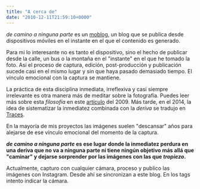 ```yaml
---
title: "A cerca de"
date: "2010-12-11T21:59:10+0000"
---
```

_de camino a ninguna parte_ es un [moblog](http://en.wikipedia.org/wiki/Mobile_blogging), un blog que se
publica desde dispositivos móviles en el instante en el que el contenido es generado.

Para mi lo interesante no es tanto el dispositivo, sino el hecho de publicar desde la calle, un bus o la montaña
en el "instante" en el que he tomado la foto. Así el proceso de captura, edición, post-producción y publicación sucede
casi en el mismo lugar y sin que haya pasado demasiado tiempo. El vínculo emocional con la captura se mantiene.

La práctica de esta disciplina inmediata, irreflexiva y casi siempre irrelevante es otra manera más de meditar sobre la
fotografía. Puedes leer más sobre esta _filosofía_ en
este [artículo](https://fransimo.info/es/blog/2009/01/01/fotografia-intuitiva/) del 2009. Más tarde, en el 2014, la idea
de sistematizar la inmediatez combinada con la _deriva_ se tradujo
en [Traces](https://fransimo.info/es/blog/2014/05/02/traces-2013-12-07-barcelona/).

En la mayoría de mis proyectos las imágenes suelen "descansar" años para alejarse de ese vínculo emocional del momento
de la captura.

**_de camino a ninguna parte_ es ese lugar donde la inmediatez perdura en una deriva que no va a ninguna parte ni tiene
ningún objetivo más allá que "caminar" y dejarse sorprender por las imágenes con las que _tropiezo_.**

Actualmente, capturo con cualquier cámara, proceso y publico las imágenes con Instagram. Desde ahí se sincronizan a
este blog. En los tags intento indicar la cámara.
